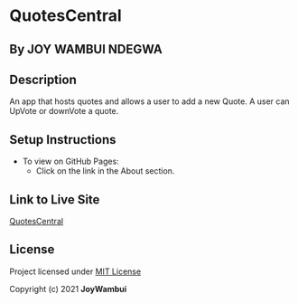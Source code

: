 # QuotesCentral
## By JOY WAMBUI NDEGWA
## Description
 An app that hosts quotes and allows a user to add a new Quote. A user can UpVote or downVote a quote.
## Setup Instructions
 + To view on GitHub Pages:
   * Click on the link in the About section.
## Link to Live Site
 [ QuotesCentral](https://github.com/JoyWambui/quotesIP)
## License
 Project licensed under [MIT License](https://github.com/JoyWambui/quotesIP/blob/master/LICENSE)

 Copyright (c) 2021 **JoyWambui**